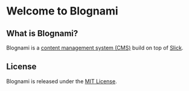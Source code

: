 
# Welcome to Blognami

## What is Blognami?

Blognami is a [content management system (CMS)](https://en.wikipedia.org/wiki/Content_management_system) build on top of [Slick](https://github.com/blognami/blognami/tree/main/projects/slick).

## License

Blognami is released under the [MIT License](https://opensource.org/licenses/MIT).
